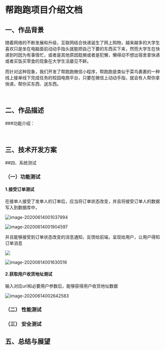 # **帮跑跑项目介绍文档**

## 一、作品背景

​		随着网络的不断发展和升级，互联网结合快递诞生了网上购物，越来越多的大学生喜欢只是坐在电脑面前动动手指头就能把自己下要的东西买下来，然而大学生在快递到时因为有事情忙，或者是其他原因耽搁或者是犯懒，懒得动不想出宿舍拿快递或者买饭买零食的现象在大学生活屡见不鲜。

​		而针对这种现象，我们开发了帮跑跑微信小程序，帮跑跑是类似于菜鸟裹裹的一种线上接单线下完成任务的校园电商平台，只要在微信上动动手指，就会有人帮你拿快递，帮你买东西、送东西。

​		

## 二、作品描述



###功能介绍：

​		

## 三、技术开发方案



##四、系统测试

### （一）功能测试

#### 1.接受订单测试

在接单人接受了发单人的订单后，应当将订单状态改变，并且将接受订单人的数据写入到数据库中，

![image-20200614001037994](C:\Users\admin\AppData\Roaming\Typora\typora-user-images\image-20200614001037994.png)

![image-20200614001904597](C:\Users\admin\AppData\Roaming\Typora\typora-user-images\image-20200614001904597.png)

并且能够接受到订单状态改变的消息通知，反馈给前端，呈现给用户，让用户得知订单消息

![](C:\Users\admin\AppData\Roaming\Typora\typora-user-images\image-20200614001607981.png)

![image-20200614001630516](C:\Users\admin\AppData\Roaming\Typora\typora-user-images\image-20200614001630516.png)



#### 2.获取用户收货地址测试

输入对应url和必要用户参数后，能够获得用户收货地址数据

![image-20200614002642583](C:\Users\admin\AppData\Roaming\Typora\typora-user-images\image-20200614002642583.png)



####



### （二） 性能测试



### （三） 安全测试





## 五、总结与展望



